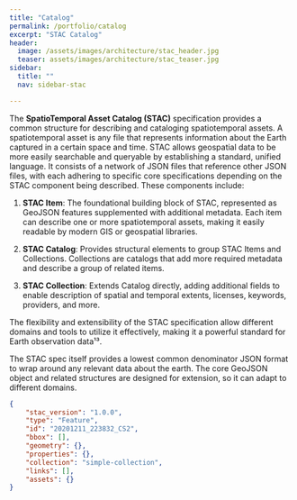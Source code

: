 ```yaml
---
title: "Catalog"
permalink: /portfolio/catalog
excerpt: "STAC Catalog"
header:
  image: /assets/images/architecture/stac_header.jpg
  teaser: assets/images/architecture/stac_teaser.jpg
sidebar:
  title: ""
  nav: sidebar-stac

---
```



The **SpatioTemporal Asset Catalog (STAC)** specification provides a common structure for describing and cataloging spatiotemporal assets. A spatiotemporal asset is any file that represents information about the Earth captured in a certain space and time. STAC allows geospatial data to be more easily searchable and queryable by establishing a standard, unified language. It consists of a network of JSON files that reference other JSON files, with each adhering to specific core specifications depending on the STAC component being described. These components include:

1. **STAC Item**: The foundational building block of STAC, represented as GeoJSON features supplemented with additional metadata. Each item can describe one or more spatiotemporal assets, making it easily readable by modern GIS or geospatial libraries.

2. **STAC Catalog**: Provides structural elements to group STAC Items and Collections. Collections are catalogs that add more required metadata and describe a group of related items.

3. **STAC Collection**: Extends Catalog directly, adding additional fields to enable description of spatial and temporal extents, licenses, keywords, providers, and more.

The flexibility and extensibility of the STAC specification allow different domains and tools to utilize it effectively, making it a powerful standard for Earth observation data¹³.


The STAC spec itself provides a lowest common denominator JSON format to wrap around any relevant data about the earth. The core GeoJSON object and related structures are designed for extension, so it can adapt to different domains.

```json
{
    "stac_version": "1.0.0",
    "type": "Feature",
    "id": "20201211_223832_CS2",
    "bbox": [],
    "geometry": {},
    "properties": {},
    "collection": "simple-collection",
    "links": [],
    "assets": {}
}
```


